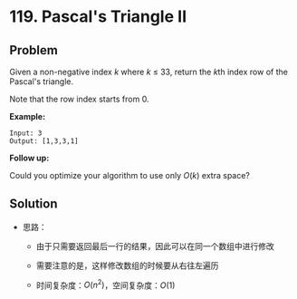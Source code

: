 # 119. Pascal's Triangle II
## Problem

Given a non-negative index *k* where *k* ≤ 33, return the *k*th index row of the Pascal's triangle.

Note that the row index starts from 0.

**Example:**

```
Input: 3
Output: [1,3,3,1]
```

**Follow up:**

Could you optimize your algorithm to use only *O*(*k*) extra space?

## Solution

- 思路：

  - 由于只需要返回最后一行的结果，因此可以在同一个数组中进行修改

  - 需要注意的是，这样修改数组的时候要从右往左遍历

  - 时间复杂度：$O(n^2)$，空间复杂度：$O(1)$

    